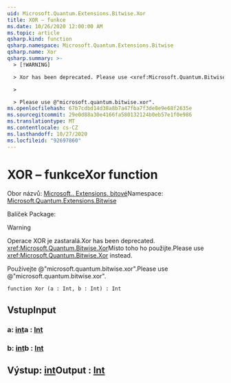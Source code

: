 ```yaml
---
uid: Microsoft.Quantum.Extensions.Bitwise.Xor
title: XOR – funkce
ms.date: 10/26/2020 12:00:00 AM
ms.topic: article
qsharp.kind: function
qsharp.namespace: Microsoft.Quantum.Extensions.Bitwise
qsharp.name: Xor
qsharp.summary: >-
  > [!WARNING]

  > Xor has been deprecated. Please use <xref:Microsoft.Quantum.Bitwise.Xor> instead.

  >

  > Please use @"microsoft.quantum.bitwise.xor".
ms.openlocfilehash: 67b7cdbd14d38a8b7a47fba7f3de8e9e68f2635e
ms.sourcegitcommit: 29e0d88a30e4166fa580132124b0eb57e1f0e986
ms.translationtype: MT
ms.contentlocale: cs-CZ
ms.lasthandoff: 10/27/2020
ms.locfileid: "92697860"
---
```

# <a name="xor-function"></a><span data-ttu-id="57b16-102">XOR – funkce</span><span class="sxs-lookup"><span data-stu-id="57b16-102">Xor function</span></span>

<span data-ttu-id="57b16-103">Obor názvů: [Microsoft.. Extensions. bitové](xref:Microsoft.Quantum.Extensions.Bitwise)</span><span class="sxs-lookup"><span data-stu-id="57b16-103">Namespace: [Microsoft.Quantum.Extensions.Bitwise](xref:Microsoft.Quantum.Extensions.Bitwise)</span></span>

<span data-ttu-id="57b16-104">Balíček [](https://nuget.org/packages/)</span><span class="sxs-lookup"><span data-stu-id="57b16-104">Package: [](https://nuget.org/packages/)</span></span>


> [!WARNING]
> <span data-ttu-id="57b16-105">Operace XOR je zastaralá.</span><span class="sxs-lookup"><span data-stu-id="57b16-105">Xor has been deprecated.</span></span> <span data-ttu-id="57b16-106"><xref:Microsoft.Quantum.Bitwise.Xor>Místo toho ho použijte.</span><span class="sxs-lookup"><span data-stu-id="57b16-106">Please use <xref:Microsoft.Quantum.Bitwise.Xor> instead.</span></span>
>
> <span data-ttu-id="57b16-107">Používejte @"microsoft.quantum.bitwise.xor".</span><span class="sxs-lookup"><span data-stu-id="57b16-107">Please use @"microsoft.quantum.bitwise.xor".</span></span>



```qsharp
function Xor (a : Int, b : Int) : Int
```


## <a name="input"></a><span data-ttu-id="57b16-108">Vstup</span><span class="sxs-lookup"><span data-stu-id="57b16-108">Input</span></span>

### <a name="a--int"></a><span data-ttu-id="57b16-109">a: [int](xref:microsoft.quantum.lang-ref.int)</span><span class="sxs-lookup"><span data-stu-id="57b16-109">a : [Int](xref:microsoft.quantum.lang-ref.int)</span></span>




### <a name="b--int"></a><span data-ttu-id="57b16-110">b: [int](xref:microsoft.quantum.lang-ref.int)</span><span class="sxs-lookup"><span data-stu-id="57b16-110">b : [Int](xref:microsoft.quantum.lang-ref.int)</span></span>





## <a name="output--int"></a><span data-ttu-id="57b16-111">Výstup: [int](xref:microsoft.quantum.lang-ref.int)</span><span class="sxs-lookup"><span data-stu-id="57b16-111">Output : [Int](xref:microsoft.quantum.lang-ref.int)</span></span>

